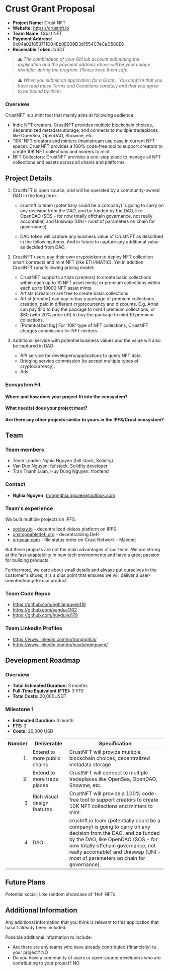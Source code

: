 # Crust Grant Proposal

- **Project Name:** Crust NFT
- **Website:** https://crustnft.io
- **Team Name:** Crust NFT
- **Payment Address:** 0x04a02f853711D04Eb0E009D3d1554C7eCeD580E6
- **Receivable Token:** USDT

> ⚠️ _The combination of your GitHub account submitting the application and the payment address above will be your unique identifier during the program. Please keep them safe._

> ⚠️ _When you submit an application for a Grant，You confirm that you have read these Terms and Conditions carefully and that you agree to be bound by them._

### Overview

CrustNFT is a mint tool that mainly aims at following audience:

- Indie NFT creators: CrustNFT provides multiple blockchain choices, decentralized metadata storage, and connects to multiple tradeplaces like OpenSea, OpenDAO, Showme, etc.
- ‘10K’ NFT creators and minters (mainstream use case in current NFT space): CrustNFT provides a 100% code-free tool to support creators to create 10K NFT collections and minters to mint.
- NFT Collectors: CrustNFT provides a one-stop place to manage all NFT collections and assets across all chains and platforms.

## Project Details

1. CrustNFT is open source, and will be operated by a community-owned DAO in the long term.

    - crustnft.io team (potentially could be a company) is going to carry on any decision from the DAO, and be funded by the DAO, like OpenDAO (SOS - for now totally offchain governance, not really accontable) and Uniswap (UNI - most of parameters on chain for governance).

    - DAO token will capture any business value of CrustNFT as described in the following items. And in future to capture any additional value as decided from DAO.

2. CrustNFT users pay their own cryptotoken to deploy NFT collection smart contracts and mint NFT (like ETH/MATIC). Yet in addition CrustNFT runs following pricing model:

    - CrustNFT supports artists (creators) to create basic collections within each up to 10 NFT asset mints; or premium collections within each up to 10000 NFT asset mints.
    - Artists (creators) are free to create basic collections.
    - Artist (creator) can pay to buy a package of premium collections creation, paid in different cryptocurrency and discounts. E.g. Artist can pay $10 to buy the package to mint 1 premium collections; or $80 (with 20% price off) to buy the package to mint 10 premium collections.
    - [Potential but big] For ‘10K’ type of NFT collections, CrustNFT charges commission for NFT minters.

3. Additional service with potential business values and the value will also be captured in DAO:
    - API service for developers/applications to query NFT data.
    - Bridging service commission (to accept multiple types of cryptocurrency).
    - Ads

### Ecosystem Fit

#### Where and how does your project fit into the ecosystem?

#### What need(s) does your project meet?

#### Are there any other projects similar to yours in the IPFS/Crust ecosystem?

## Team

### Team members

- Team Leader: Nghia Nguyen (full stack, Solidity)
- Van Duc Nguyen: fullstack, Solidity developer
- Tran Thanh Luan, Huy Dung Nguyen: frontend

### Contact

- **Nghia Nguyen:** trongnghia.nguyen@outlook.com

### Team's experience

We built multiple projects on IPFS.

- [socbay.io](https://socbay.io) - decentralized videos platform on IPFS
- [unstoppabledefi.org](https://unstoppabledefi.org) - decentralizing DeFi
- [cruscan.com](https://cruscan.com) - file status order on Crust Network - Mainnet

But these projects are not the main advantages of our team. We are strong at the fast adaptability in new tech environments and have a great passion for building products.

Furthermore, we care about small details and always put ourselves in the customer's shoes, it is a plus point that ensures we will deliver a user-oriented/easy-to-use product.

### Team Code Repos

- https://github.com/nghianguyen119
- https://github.com/vanduc1102
- https://github.com/huydung179

### Team LinkedIn Profiles  

- https://www.linkedin.com/in/trongnghia/
- https://www.linkedin.com/in/huydungnguyen/

## Development Roadmap

### Overview

- **Total Estimated Duration:** 3 months
- **Full-Time Equivalent (FTE):** 3 FTE
- **Total Costs:** 20,000USDT

### Milestone 1

- **Estimated Duration:** 3 month
- **FTE:** 3
- **Costs:** 20,000 USD

| Number | Deliverable                                                     | Specification                                                                                                                                                                                                           |
| -----: | --------------------------------------------------------------- | ----------------------------------------------------------------------------------------------------------------------------------------------------------------------------------------------------------------------- |
|     1. | Extend to more public chains                                                | CrustNFT will provide multiple blockchain choices, decentralized metadata storage |
|   2. | Extend to more trade places                               | CrustNFT will connect to multiple tradeplaces like OpenSea, OpenDAO, Showme, etc.  |
|    3 | Rich visual design features | CrustNFT will provide a 100% code-free tool to support creators to create 10K NFT collections and minters to mint. |
|   4 | DAO | crustnft.io team (potentially could be a company) is going to carry on any decision from the DAO, and be funded by the DAO, like OpenDAO (SOS - for now totally offchain governance, not really accontable) and Uniswap (UNI - most of parameters on chain for governance). |

## Future Plans

Potential social, Like random showcase of ‘Hot’ NFTs.

## Additional Information

Any additional information that you think is relevant to this application that hasn't already been included.

Possible additional information to include:

- Are there are any teams who have already contributed (financially) to your project? NO
- Do you have a community of users or open-source developers who are contributing to your project? NO
